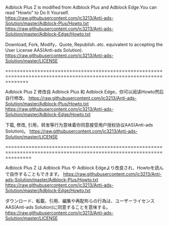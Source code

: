 Adblock Plus Z is modified from Adblock Plus and Adblock Edge.You can read "Howto" to Do It Yourself.
https://raw.githubusercontent.com/jc3213/Anti-ads-Solution/master/Adblock-Plus/Howto.txt
https://raw.githubusercontent.com/jc3213/Anti-ads-Solution/master/Adblock-Edge/Howto.txt

Download, Fork, Modify，Quote, Republish..etc. equivalent to accepting the User License AAS(Anti-ads Solution).
https://raw.githubusercontent.com/jc3213/Anti-ads-Solution/master/LICENSE

====================================================================================================================


Adblock Plus Z 修改自 Adblock Plus 和 Adblock Edge，你可以阅读Howto然后自行修改。
https://raw.githubusercontent.com/jc3213/Anti-ads-Solution/master/Adblock-Plus/Howto.txt
https://raw.githubusercontent.com/jc3213/Anti-ads-Solution/master/Adblock-Edge/Howto.txt

下载, 修改, 引用，转发等行为意味着你同意接受用户授权协议AAS(Anti-ads Solution)。
https://raw.githubusercontent.com/jc3213/Anti-ads-Solution/master/LICENSE

=====================================================================================================================


Adblock Plus Z は Adblock Plus や Adblock Edgeより改良され、Howtoを読んで自作することもできます。
https://raw.githubusercontent.com/jc3213/Anti-ads-Solution/master/Adblock-Plus/Howto.txt
https://raw.githubusercontent.com/jc3213/Anti-ads-Solution/master/Adblock-Edge/Howto.txt

ダウンロード、転載、引用、編集や再配布らの行為は、ユーザーライセンスAAS(Anti-ads Solution)に同意することを意味する。
https://raw.githubusercontent.com/jc3213/Anti-ads-Solution/master/LICENSE
